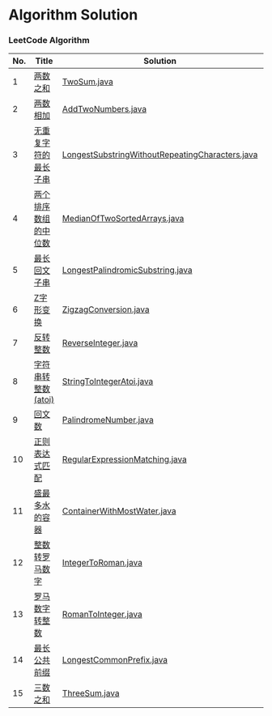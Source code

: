 Algorithm Solution
===

### LeetCode Algorithm

| No. | Title | Solution | Difficulty |
|---| ----- | -------- | ---------- |
|1|[两数之和](https://leetcode-cn.com/problems/two-sum/)| [TwoSum.java](./src/main/java/leetcode/TwoSum.java)|Easy|
|2|[两数相加](https://leetcode-cn.com/problems/add-two-numbers/)| [AddTwoNumbers.java](./src/main/java/leetcode/AddTwoNumbers.java)|Medium|
|3|[无重复字符的最长子串](https://leetcode-cn.com/problems/longest-substring-without-repeating-characters/)| [LongestSubstringWithoutRepeatingCharacters.java](./src/main/java/leetcode/LongestSubstringWithoutRepeatingCharacters.java)|Medium|
|4|[两个排序数组的中位数](https://leetcode-cn.com/problems/median-of-two-sorted-arrays/)| [MedianOfTwoSortedArrays.java](./src/main/java/leetcode/MedianOfTwoSortedArrays.java)|Hard|
|5|[最长回文子串](https://leetcode-cn.com/problems/longest-palindromic-substring/)| [LongestPalindromicSubstring.java](./src/main/java/leetcode/LongestPalindromicSubstring.java)|Medium|
|6|[Z字形变换](https://leetcode-cn.com/problems/zigzag-conversion)|[ZigzagConversion.java](./src/main/java/leetcode/ZigzagConversion.java)|Medium|
|7|[反转整数](https://leetcode-cn.com/problems/reverse-integer)|[ReverseInteger.java](./src/main/java/leetcode/ReverseInteger.java)|Easy|
|8|[字符串转整数 (atoi)](https://leetcode-cn.com/problems/string-to-integer-atoi)|[StringToIntegerAtoi.java](./src/main/java/leetcode/StringToIntegerAtoi.java)|Medium|
|9|[回文数](https://leetcode-cn.com/problems/palindrome-number)|[PalindromeNumber.java](./src/main/java/leetcode/PalindromeNumber.java)|Easy|
|10|[正则表达式匹配](https://leetcode-cn.com/problems/regular-expression-matching)|[RegularExpressionMatching.java](./src/main/java/leetcode/RegularExpressionMatching.java)|Hard|
|11|[盛最多水的容器](https://leetcode-cn.com/problems/container-with-most-water)|[ContainerWithMostWater.java](./src/main/java/leetcode/ContainerWithMostWater.java)|Medium|
|12|[整数转罗马数字](https://leetcode-cn.com/problems/integer-to-roman)|[IntegerToRoman.java](./src/main/java/leetcode/IntegerToRoman.java)|Medium|
|13|[罗马数字转整数](https://leetcode-cn.com/problems/roman-to-integer)|[RomanToInteger.java](./src/main/java/leetcode/RomanToInteger.java)|Easy|
|14|[最长公共前缀](https://leetcode-cn.com/problems/longest-common-prefix)|[LongestCommonPrefix.java](./src/main/java/leetcode/LongestCommonPrefix.java)|Easy|
|15|[三数之和](https://leetcode-cn.com/problems/3sum)|[ThreeSum.java](./src/main/java/leetcode/ThreeSum.java)|Medium|
